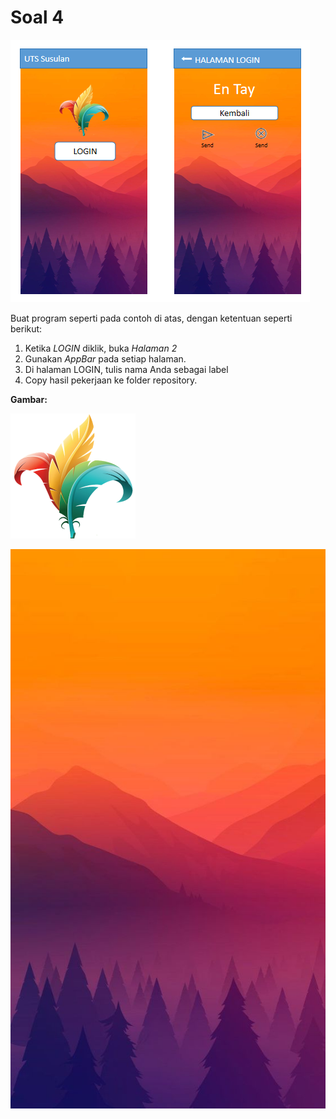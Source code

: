 # Soal 4

![](res/soal4.png)

Buat program seperti pada contoh di atas, dengan ketentuan seperti berikut:
1. Ketika _LOGIN_ diklik, buka _Halaman 2_
2. Gunakan _AppBar_ pada setiap halaman.
3. Di halaman LOGIN, tulis nama Anda sebagai label   
4. Copy hasil pekerjaan ke folder repository.


**Gambar:**

![](res/logo2.png)

![](../res/res-10.jpg)